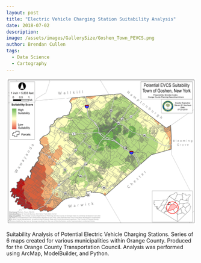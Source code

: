 ```yaml
---
layout: post
title: "Electric Vehicle Charging Station Suitability Analysis"
date: 2018-07-02
description: 
image: /assets/images/GallerySize/Goshen_Town_PEVCS.png
author: Brendan Cullen
tags:
  - Data Science
  - Cartography
---
```

![](/assets/images/OriginalSize/Goshen_Town_PEVCS.png)

Suitability Analysis of Potential Electric Vehicle Charging Stations. Series of 6 maps created for various municipalities within Orange County. Produced for the Orange County Transportation Council. Analysis was performed using ArcMap, ModelBuilder, and Python.